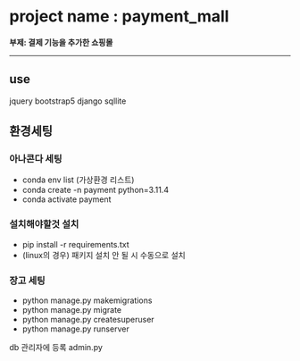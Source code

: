 # project name : payment_mall

__부제: 결제 기능을 추가한 쇼핑몰__

---

## use
jquery
bootstrap5
django
sqllite

## 환경세팅

### 아나콘다 세팅
 - conda env list (가상환경 리스트)
 - conda create -n payment python=3.11.4
 - conda activate payment
### 설치해야할것 설치 
 - pip install -r requirements.txt
 - (linux의 경우) 패키지 설치 안 될 시 수동으로 설치
  
### 장고 세팅
 - python manage.py makemigrations
 - python manage.py migrate
 - python manage.py createsuperuser
 - python manage.py runserver

db 관리자에 등록 admin.py


